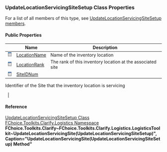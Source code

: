 ﻿### UpdateLocationServicingSiteSetup Class Properties

For a list of all members of this type, see [UpdateLocationServicingSiteSetup members](FChoice.Toolkits.Clarify~FChoice.Toolkits.Clarify.Logistics.UpdateLocationServicingSiteSetup_members.md).

#### Public Properties

|   | Name | Description |
| --- | --- | --- |
| ![Public Property](dotnetimages/publicProperty.png) | [LocationName](FChoice.Toolkits.Clarify~FChoice.Toolkits.Clarify.Logistics.UpdateLocationServicingSiteSetup~LocationName.md) | Name of the inventory location   |
| ![Public Property](dotnetimages/publicProperty.png) | [LocationRank](FChoice.Toolkits.Clarify~FChoice.Toolkits.Clarify.Logistics.UpdateLocationServicingSiteSetup~LocationRank.md) | The rank of this inventory location at the associated site   |
| ![Public Property](dotnetimages/publicProperty.png) | [SiteIDNum](FChoice.Toolkits.Clarify~FChoice.Toolkits.Clarify.Logistics.UpdateLocationServicingSiteSetup~SiteIDNum.md) | 
Identifier of the Site that the inventory location is servicing

  |





#### Reference

[UpdateLocationServicingSiteSetup Class](FChoice.Toolkits.Clarify~FChoice.Toolkits.Clarify.Logistics.UpdateLocationServicingSiteSetup.md)  
[FChoice.Toolkits.Clarify.Logistics Namespace](FChoice.Toolkits.Clarify~FChoice.Toolkits.Clarify.Logistics_namespace.md)  
**FChoice.Toolkits.Clarify~FChoice.Toolkits.Clarify.Logistics.LogisticsToolkit~UpdateLocationServicingSite(UpdateLocationServicingSiteSetup)", Caption="UpdateLocationServicingSite(UpdateLocationServicingSiteSetup) Method"**